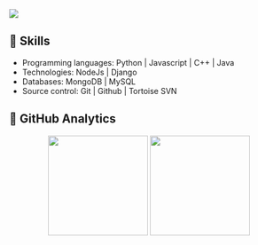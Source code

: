 <img src="https://i.imgur.com/cqp9kGX.png">

## 🦊 Skills
- Programming languages: Python | Javascript | C++ | Java
- Technologies: NodeJs | Django
- Databases: MongoDB | MySQL
- Source control:  Git | Github | Tortoise SVN


## 🔧 GitHub Analytics

<p align="center">
  <img height="180em" src="https://github-readme-stats-eight-theta.vercel.app/api?username=AdickRincones133&show_icons=true&include_all_commits=true&count_private=true&hide_border=true&title_color=E8CFC1&icon_color=E8CFC1&text_color=E8CFC1&bg_color=190101"/>
  <img height="180em" src="https://github-readme-stats-eight-theta.vercel.app/api/top-langs/?username=AdickRincones133&layout=compact&langs_count=8&hide_border=true&title_color=E8CFC1&icon_color=E8CFC1&text_color=E8CFC1&bg_color=190101"/>
</a>
</p>
